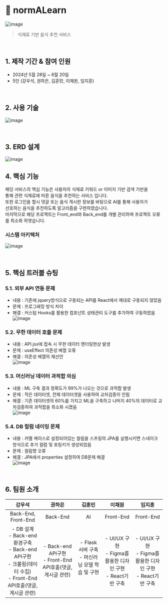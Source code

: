 # :pushpin: normALearn
![image](https://github.com/user-attachments/assets/4dcfb83a-b752-4f90-aad0-d1f35e7bc448)
> 식재료 기반 음식 추천 서비스

</br>

## 1. 제작 기간 & 참여 인원
- 2024년 5월 28일 ~ 6월 20일
- 5인 (강우석, 권하은, 김훈민, 이채원, 임지훈)

</br>

## 2. 사용 기술
![image](https://github.com/user-attachments/assets/13bd07f0-f6cf-412d-aee6-9b1d1922c79d)


</br>

## 3. ERD 설계
![image](https://github.com/user-attachments/assets/ef192af1-1d1c-4543-b513-7ca6d3d9b9ba)



## 4. 핵심 기능
해당 서비스의 핵심 기능은 사용자의 식재료 키워드 or 이미지 기반 검색 기반을</br>
통해 관련 식재료에 따른 음식을 추천하는 서비스 입니다.</br>
 또한 로그인을 할시 댓글 또는 음식 게시판 정보를 바탕으로 AI를 통해 사용자가 </br>
선호하는 음식을 추천하도록 알고리즘을 구현하였습니다.</br>
 마지막으로 해당 프로젝트는 Front_end와 Back_end를 개별 관리하며 프로젝트 오류를 최소화 하엿습니다.</br>


### 시스템 아키텍처
![image](https://github.com/user-attachments/assets/5b5fdbaa-24f4-4a3f-af3c-c0237d7628ba)


</br>

## 5. 핵심 트러블 슈팅
### 5.1. 외부 API 연동 문제
- 내용 : 기존에 jquery방식으로 구동되는 API를 React에서 제대로 구동되지 않았음
- 문제 : 프로그래밍 방식 차이
- 해결 : 커스텀 Hooks를 활용한 컴포넌트 상태관리 도구를 추가하여 구동하였음
![image](https://github.com/clavis13/normALearn/assets/155136484/1ef0dd88-da5b-49e0-a9fa-3c480c7e6f57)

### 5.2. 무한 데이터 호출 문제
- 내용 : API.jsx에 접속 시 무한 데이터 랜더링현상 발생
- 문제 : useEffect 의존성 배열 오류
- 해결 : 의존성 배열의 재선언</br>
![image](https://github.com/clavis13/normALearn/assets/155136484/3c5d4477-9b5c-4d9e-8741-15be849e49f1)

### 5.3. 머신러닝 데이터 과적합 의심
- 내용 : ML 구축 결과 정확도가 99%가 나오는 것으로 과적합 발생
- 문제 : 적은 데이터셋, 전체 데이터셋을 사용하여 교차검증이 안됨
- 해결 : 기존 데이터셋의 60%를 가지고 ML을 구축하고 나머지 40%의 데이터로 교차검증하여 과적합을 최소화 시켰음</br>
![image](https://github.com/clavis13/normALearn/assets/155136484/c0cacd67-5c93-48a4-a304-21e867d07dca)

### 5.4. DB 컬럼 네이밍 문제
- 내용 : 카멜 케이스로 설정되어있는 컬럼을 스프링의 JPA를 실행시키면 스네이크 방식으로 추가 컬럼 및 포링키가 생성되었음
- 문제 : 컬럼명 오류
- 해결 : JPA에서 properties 설정하여 DB문제 해결</br>
![image](https://github.com/clavis13/normALearn/assets/155136484/21fd3528-c800-4440-8e62-29492851db56)


<br>

## 6. 팀원 소개
|강우석|권하은|김훈민|이채원|임지훈|
|:---:|:---:|:---:|:---:|:---:|
|Back-End, <br> Front-End|Back-End|AI|Front-End|Front-End|
|- DB 설계<br>- Back-end환경구축<br>- Back-end API구현<br>- 크롤링(데이터 수집)<br>- Front-End API호출(댓글,게시글 관련)<br> |- Back-end API구현<br>- Front-End API호출(댓글,게시글 관련)<br>|- Flask 서버 구축<br>- 머신러닝 모델 학습 및 구현<br><br>|- UI/UX 구현<br>- Figma를 활용한 디자인 구현<br>- React기반 구축|- UI/UX 구현<br>- Figma를 활용한 디자인 구현<br>- React기반 구축
